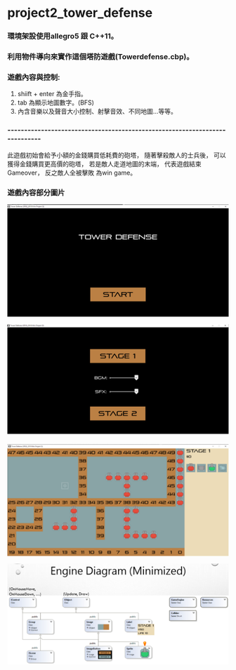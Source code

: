 # project2_tower_defense                                                                                                                                                                                                                                             
                                                                                                                                            
### 環境架設使用allegro5 跟 C++11。                                                                                                              


### 利用物件導向來實作這個塔防遊戲(Towerdefense.cbp)。                                                                                                          


### 遊戲內容與控制: 
1. shiift + enter 為金手指。                                                                                                                 
2. tab 為顯示地圖數字。(BFS)                                                                                                                          
3. 內含音樂以及聲音大小控制、射擊音效、不同地圖...等等。

### ---------------------------------------------------------------------------


此遊戲初始會給予小額的金錢購買低耗費的砲塔，
隨著擊殺敵人的士兵後，
可以獲得金錢購買更高價的砲塔，
若是敵人走道地圖的末端，
代表遊戲結束 Gameover，
反之敵人全被擊敗 為win game。 

### 遊戲內容部分圖片


![](未命名.png)

![](1.png)

![](2.png)

![](3.png)
